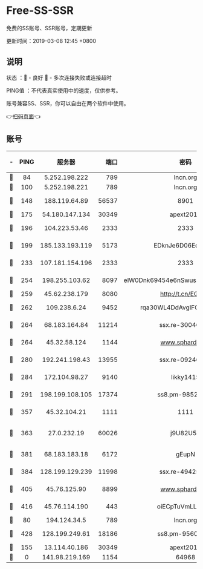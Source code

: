 # Free-SS-SSR

免费的SS账号、SSR账号，定期更新

更新时间：2019-03-08 12:45 +0800

## 说明

状态     ：🙂 - 良好 🙁 - 多次连接失败或连接超时

PING值   ：不代表真实使用中的速度，仅供参考。

账号兼容SS、SSR，你可以自由在两个软件中使用。

👉[扫码页面](https://liesauer.github.io/Free-SS-SSR/)👈

## 账号

|-|PING|服务器|端口|密码|加密方式|区域|
|:----:|:----:|:-----:|-----:|:----:|:----:|:----:|
|🙂|84|5.252.198.222|789|lncn.org|rc4|JP|
|🙂|100|5.252.198.221|789|lncn.org|rc4|JP|
|🙂|148|188.119.64.89|56537|8901|aes-256-cfb|RU|
|🙂|175|54.180.147.134|30349|apext2019|chacha20|KR|
|🙂|196|104.223.53.46|2333|2333|aes-256-cfb|US|
|🙂|199|185.133.193.119|5173|EDknJe6D06EoWDaw|aes-256-cfb|US|
|🙂|233|107.181.154.196|2333|2333|aes-256-cfb|US|
|🙂|254|198.255.103.62|8097|eIW0Dnk69454e6nSwuspv9DmS201tQ0D|aes-256-cfb|US|
|🙂|259|45.62.238.179|8080|http://t.cn/EGJIyrl|rc4-md5|CA|
|🙂|262|109.238.6.24|9452|rqa30WL4DdAvgIFG6Fs3znzTa|aes-256-cfb|FR|
|🙂|264|68.183.164.84|11214|ssx.re-30046337|aes-256-cfb|US|
|🙂|264|45.32.58.124|1144|www.sphard.com|aes-256-cfb|JP|
|🙂|280|192.241.198.43|13955|ssx.re-09246977|aes-256-cfb|US|
|🙂|284|172.104.98.27|9140|likky1415|aes-256-cfb|JP|
|🙂|291|198.199.108.105|17374|ss8.pm-98527684|aes-256-cfb|US|
|🙂|357|45.32.104.21|1111|1111|aes-256-cfb|SG|
|🙂|363|27.0.232.19|60026|j9U82U53|xchacha20-ietf-poly1305|HK|
|🙂|381|68.183.183.18|6172|gEupN|aes-256-cfb|SG|
|🙂|384|128.199.129.239|11998|ssx.re-49425737|aes-256-cfb|SG|
|🙂|405|45.76.125.90|8899|www.sphard.com|aes-256-cfb|AU|
|🙂|416|45.76.114.190|443|oiECpTuVmLLxk4Ts|aes-256-cfb|AU|
|🙂|80|194.124.34.5|789|lncn.org|rc4|JP|
|🙂|428|128.199.249.61|18186|ss8.pm-95603573|aes-256-cfb|SG|
|🙁|155|13.114.40.186|30349|apext2019|chacha20|JP|
|🙁|0|141.98.219.169|1154|64968|chacha20|US|
